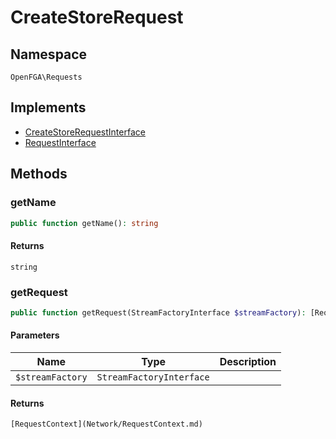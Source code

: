 # CreateStoreRequest


## Namespace
`OpenFGA\Requests`

## Implements
* [CreateStoreRequestInterface](Requests/CreateStoreRequestInterface.md)
* [RequestInterface](Requests/RequestInterface.md)

## Methods
### getName

```php
public function getName(): string
```



#### Returns
`string` 

### getRequest

```php
public function getRequest(StreamFactoryInterface $streamFactory): [RequestContext](Network/RequestContext.md)
```


#### Parameters
| Name | Type | Description |
|------|------|-------------|
| `$streamFactory` | `StreamFactoryInterface` |  |

#### Returns
`[RequestContext](Network/RequestContext.md)` 

